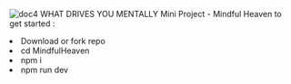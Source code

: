 ![doc4](https://github.com/user-attachments/assets/8632ffab-3f5c-41e9-92d1-e6dc56b6c529)
WHAT DRIVES YOU MENTALLY
Mini Project - Mindful Heaven
to get started :
<li> Download or fork repo </li>
<li> cd MindfulHeaven </li>
<li> npm i </li>
<li> npm run dev </li>
